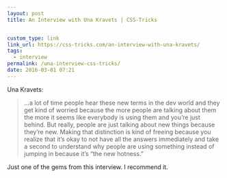```yaml
---
layout: post
title: An Interview with Una Kravets | CSS-Tricks


custom_type: link
link_url: https://css-tricks.com/an-interview-with-una-kravets/
tags:
  - interview
permalink: /una-interview-css-tricks/
date: 2016-03-01 07:21
---
```

Una Kravets:

>…a lot of time people hear these new terms in the dev world and they get kind of worried because the more people are talking about them the more it seems like everybody is using them and you’re just behind. But really, people are just talking about new things because they’re new. Making that distinction is kind of freeing because you realize that it’s okay to not have all the answers immediately and take a second to understand why people are using something instead of jumping in because it’s “the new hotness.”

Just one of the gems from this interview. I recommend it.
